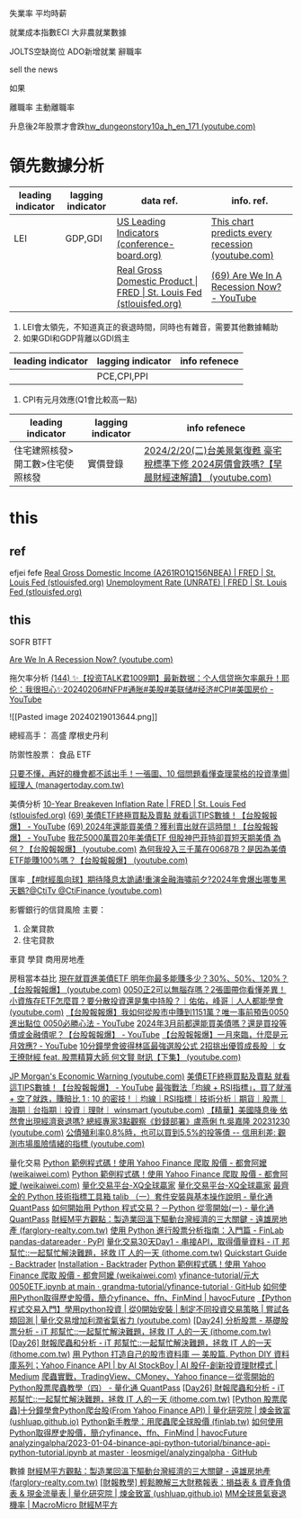失業率
平均時薪

就業成本指數ECI
大非農就業數據

JOLTS空缺崗位
ADO新增就業
辭職率

sell the news

如果

離職率 主動離職率


升息後2年股票才會跌[hw_dungeonstory10a_h_en_171 (youtube.com)](https://www.youtube.com/watch?v=WWA_KtFhvN8)


# 領先數據分析

| leading indicator | lagging indicator | data ref. | info. ref. |
| ---- | ---- | ---- | ---- |
| LEI | GDP,GDI | [US Leading Indicators (conference-board.org)](https://www.conference-board.org/topics/us-leading-indicators) | [This chart predicts every recession (youtube.com)](https://www.youtube.com/watch?v=KDg8F002e90) |
|  |  | [Real Gross Domestic Product \| FRED \| St. Louis Fed (stlouisfed.org)](https://fred.stlouisfed.org/graph/?graph_id=1307425&rn=740#0) | [(69) Are We In A Recession Now? - YouTube](https://www.youtube.com/watch?v=e2yBT1hMlX8) |
1. LEI會太領先，不知道真正的衰退時間，同時也有雜音，需要其他數據輔助
2. 如果GDI和GDP背離以GDI爲主

| leading indicator | lagging indicator | info refenece |
| ---- | ---- | ---- |
|  | PCE,CPI,PPI |  |
1. CPI有元月效應(Q1會比較高一點)

| leading indicator | lagging indicator | info refenece |
| ---- | ---- | ---- |
| 住宅建照核發>開工數>住宅使照核發 | 實價登錄 | [2024/2/20(二)台美景氣復甦 豪宅稅標準下修 2024房價會跌嗎?【早晨財經速解讀】 (youtube.com)](https://www.youtube.com/watch?v=m82QbelNMcs&t=696s) |


# this

## ref
efjei
fefe
[Real Gross Domestic Income (A261RO1Q156NBEA) | FRED | St. Louis Fed (stlouisfed.org)](https://fred.stlouisfed.org/series/A261RO1Q156NBEA)
[Unemployment Rate (UNRATE) | FRED | St. Louis Fed (stlouisfed.org)](https://fred.stlouisfed.org/series/UNRATE)

## this

SOFR
BTFT

[Are We In A Recession Now? (youtube.com)](https://www.youtube.com/watch?v=e2yBT1hMlX8)

拖欠率分析
[(144) ✨【投资TALK君1009期】最新数据：个人信贷拖欠率飙升！耶伦：我很担心✨20240206#NFP#通胀#美股#美联储#经济#CPI#美国房价 - YouTube](https://www.youtube.com/watch?v=pMHP3_52keI)


![[Pasted image 20240219013644.png]]

總經高手：
	高盛
	摩根史丹利

防禦性股票：
	食品
	ETF

[只要不懂，再好的機會都不該出手！一張圖、10 個問題看懂查理蒙格的投資準備|經理人 (managertoday.com.tw)](https://www.managertoday.com.tw/articles/view/68126?)


美債分析
[10-Year Breakeven Inflation Rate | FRED | St. Louis Fed (stlouisfed.org)](https://fred.stlouisfed.org/graph/?graph_id=1307338&rn=823)
[(69) 美債ETF終極買點及賣點 就看這TIPS數據！【台股報報爆】 - YouTube](https://www.youtube.com/watch?v=LdOG6XiBkZ4&t=114s)
[(69) 2024年還能買美債？獲利賣出就在這時間！【台股報報爆】 - YouTube](https://www.youtube.com/watch?v=zb9vh9Bqnns)
[我花5000萬買20年美債ETF 但股神巴菲特卻買短天期美債 為何？【台股報報爆】 (youtube.com)](https://www.youtube.com/watch?v=oayGW7mp4Nc)
[為何我投入三千萬在00687B？是因為美債ETF能賺100%嗎？【台股報報爆】 (youtube.com)](https://www.youtube.com/watch?v=eoMnmE5YtQM)

匯率
[【#財經風向球】期待降息太詭譎!重演金融海嘯前夕?2024年會爆出哪隻黑天鵝?@CtiTv @CtiFinance (youtube.com)](https://www.youtube.com/watch?v=uVa2SC-4URw)


影響銀行的信貸風險
主要：
1. 企業貸款
2. 住宅貸款

車貸
學貸
商用房地產

房租當本益比
[現在就買進美債ETF 明年你最多能賺多少？30%、50%、120%？【台股報報爆】 (youtube.com)](https://www.youtube.com/watch?v=FiXCJjiprmo)
[0050正2可以無腦存嗎？2張圖帶你看懂差異！小資族存ETF怎麼買？要分散投資還是集中持股？｜佑佑，峰哥｜人人都能學會 (youtube.com)](https://www.youtube.com/watch?v=yEmg5woXP0c)
[【台股報報爆】我如何從股市中賺到1151萬？唯一事前預告0050進出點位 0050必勝心法 - YouTube](https://www.youtube.com/watch?v=J-pD14PXPq4)
[2024年3月前都還能買美債嗎？還是買投等債或金融債呢？【台股報報爆】 - YouTube](https://www.youtube.com/watch?v=XfFmqd9V7fo)
[【台股報報爆】一月來臨，什麼是元月效應? - YouTube](https://www.youtube.com/watch?v=uGffBYLKnVA)
[10分鐘學會彼得林區最強選股公式 2招挑出優質成長股 ｜女王撩財經 feat. 股票精算大師 何文賢 財訊【下集】 (youtube.com)](https://www.youtube.com/watch?v=mVqviV5HEgs)

[JP Morgan's Economic Warning (youtube.com)](https://www.youtube.com/watch?v=WFC9BHJHS_0)
[美債ETF終極買點及賣點 就看這TIPS數據！【台股報報爆】 - YouTube](https://www.youtube.com/watch?v=LdOG6XiBkZ4&t=234s)
[最強戰法「均線 + RSI指標」，買了就漲 + 空了就跌，賺賠比 1 : 10 的密技 ! ｜均線｜RSI指標｜技術分析｜期貨｜股票｜海期｜台指期｜投資｜理財｜ winsmart (youtube.com)](https://www.youtube.com/watch?v=Q-JLgJyDLh8)
[【精華】美國降息後 依然會出現經濟衰退嗎? 總經專家3點觀察《鈔錢部署》盧燕俐 ft.吳嘉隆 20231230 (youtube.com)](https://www.youtube.com/watch?v=LhAhEVS7BNM)
[公債殖利率0.8%時，也可以買到5.5%的投等債 -- 信用利差: 觀測市場風險情緒的指標 (youtube.com)](https://www.youtube.com/shorts/VujLL06jKYQ)

量化交易
[Python 範例程式碼！使用 Yahoo Finance 爬取 股價 - 都會阿嬤 (weikaiwei.com)](https://weikaiwei.com/finance/yfinance/)
[Python 範例程式碼！使用 Yahoo Finance 爬取 股價 - 都會阿嬤 (weikaiwei.com)](https://weikaiwei.com/finance/yfinance/)
[量化交易平台-XQ全球贏家](https://www.xq.com.tw/xsat/?utm_source=google&utm_medium=ppc&utm_campaign=2023_google_xsat&utm_content=230901_google_ppc_xsat_traffic&gclid=CjwKCAiA5L2tBhBTEiwAdSxJX2AXBKD2TV8DGYSTLVxKzq5_pc5LFyWU0gVmKM7WVUQIiWOOxjH9RBoCYQIQAvD_BwE)
[量化交易平台-XQ全球贏家](https://www.xq.com.tw/xsat/?utm_source=google&utm_medium=ppc&utm_campaign=2023_google_xsat&utm_content=230901_google_ppc_xsat_traffic&gclid=CjwKCAiA5L2tBhBTEiwAdSxJX2AXBKD2TV8DGYSTLVxKzq5_pc5LFyWU0gVmKM7WVUQIiWOOxjH9RBoCYQIQAvD_BwE)
[最齊全的 Python 技術指標工具箱 talib （一）套件安裝與基本操作說明 - 量化通 QuantPass](https://quantpass.org/python_talib/)
[如何開始用 Python 程式交易？－Python 從零開始(一) - 量化通 QuantPass](https://quantpass.org/python_intro-1/#lwptoc6)
[財經M平方觀點：製造業回溫下驅動台灣經濟的三大關鍵 - 遠雄房地產 (farglory-realty.com.tw)](https://www.farglory-realty.com.tw/life-proposal/expert_macromicro_mec_manufacturing_20240304/)
[使用 Python 進行股票分析指南：入門篇 - FinLab](https://www.finlab.tw/python-quantitative-trading-introduction/)
[pandas-datareader · PyPI](https://pypi.org/project/pandas-datareader/)
[量化交易30天Day1 - 串接API，取得價量資料 - iT 邦幫忙::一起幫忙解決難題，拯救 IT 人的一天 (ithome.com.tw)](https://ithelp.ithome.com.tw/articles/10236459)
[Quickstart Guide - Backtrader](https://www.backtrader.com/docu/quickstart/quickstart/)
[Installation - Backtrader](https://www.backtrader.com/docu/installation/)
[Python 範例程式碼！使用 Yahoo Finance 爬取 股價 - 都會阿嬤 (weikaiwei.com)](https://weikaiwei.com/finance/yfinance/)
[yfinance-tutorial/元大0050ETF.ipynb at main · grandma-tutorial/yfinance-tutorial · GitHub](https://github.com/grandma-tutorial/yfinance-tutorial/blob/main/%E5%85%83%E5%A4%A70050ETF.ipynb)
[如何使用Python取得歷史股價，簡介yfinance、ffn、FinMind | havocFuture](https://havocfuture.tw/blog/python-stock-history)
[【Python程式交易入門】學用python投資 | 從0開始安裝 | 制定不同投資交易策略 | 嘗試各類回測 | 量化交易增加利潤省氣省力 (youtube.com)](https://www.youtube.com/watch?v=_aVJH4JBWbE)
[[Day24] 分析股票 - 基礎股票分析 - iT 邦幫忙::一起幫忙解決難題，拯救 IT 人的一天 (ithome.com.tw)](https://ithelp.ithome.com.tw/articles/10205068)
[[Day26] 財報爬蟲和分析 - iT 邦幫忙::一起幫忙解決難題，拯救 IT 人的一天 (ithome.com.tw)](https://ithelp.ithome.com.tw/articles/10204773)
[用 Python 打造自己的股市資料庫 — 美股篇. Python DIY 資料庫系列；Yahoo Finance API | by AI StockBoy | AI 股仔-創新投資理財模式 | Medium](https://medium.com/ai%E8%82%A1%E4%BB%94/%E7%94%A8-python-%E6%89%93%E9%80%A0%E8%87%AA%E5%B7%B1%E7%9A%84%E8%82%A1%E5%B8%82%E8%B3%87%E6%96%99%E5%BA%AB-%E7%BE%8E%E8%82%A1%E7%AF%87-e3e896659fd6)
[爬蟲實戰，TradingView、CMoney、Yahoo finance－從零開始的Python股票爬蟲教學（四） - 量化通 QuantPass](https://quantpass.org/python_crawler2/#lwptoc2)
[[Day26] 財報爬蟲和分析 - iT 邦幫忙::一起幫忙解決難題，拯救 IT 人的一天 (ithome.com.tw)](https://ithelp.ithome.com.tw/articles/10204773)
[[Python 股票爬蟲]十分鐘學會Python爬台股(From Yahoo Finance API) | 量化研究院 | 煉金致富 (ushluap.github.io)](https://ushluap.github.io/2019-06-26-crawler-1/)
[Python新手教學：用爬蟲爬全球股價 (finlab.tw)](https://www.finlab.tw/%E7%94%A8%E7%88%AC%E8%9F%B2%E7%88%AC%E5%85%A8%E4%B8%96%E7%95%8C%E8%82%A1%E5%83%B9/)
[如何使用Python取得歷史股價，簡介yfinance、ffn、FinMind | havocFuture](https://havocfuture.tw/blog/python-stock-history)
[analyzingalpha/2023-01-04-binance-api-python-tutorial/binance-api-python-tutorial.ipynb at master · leosmigel/analyzingalpha · GitHub](https://github.com/leosmigel/analyzingalpha/blob/master/2023-01-04-binance-api-python-tutorial/binance-api-python-tutorial.ipynb)

數據
[財經M平方觀點：製造業回溫下驅動台灣經濟的三大關鍵 - 遠雄房地產 (farglory-realty.com.tw)](https://www.farglory-realty.com.tw/life-proposal/expert_macromicro_mec_manufacturing_20240304/)
[[財報教學] 輕鬆瞭解三大財務報表：損益表 & 資產負債表 & 現金流量表 | 量化研究院 | 煉金致富 (ushluap.github.io)](https://ushluap.github.io/2019-06-28-finance-statement/)
[MM全球景氣衰退機率 | MacroMicro 財經M平方](https://www.macromicro.me/charts/7898/mm-global-economic-recession-rate)